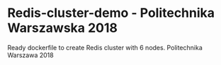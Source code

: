# Redis-cluster-demo - Politechnika Warszawska 2018
Ready dockerfile to create Redis cluster with 6 nodes. Politechnika Warszawa 2018
